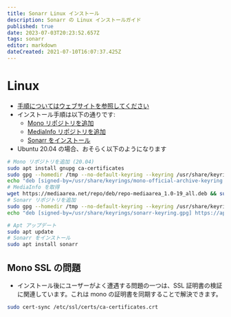 ```yaml
---
title: Sonarr Linux インストール
description: Sonarr の Linux インストールガイド
published: true
date: 2023-07-03T20:23:52.657Z
tags: sonarr
editor: markdown
dateCreated: 2021-07-10T16:07:37.425Z
---
```


# Linux

- [手順についてはウェブサイトを参照してください](https://sonarr.tv/#downloads-v3-linux)
- インストール手順は以下の通りです:
  - [Mono リポジトリを追加](https://www.mono-project.com/download/stable/#download-lin-ubuntu)
  - [MediaInfo リポジトリを追加](https://mediaarea.net/en/Repos)
  - [Sonarr をインストール](https://sonarr.tv/#downloads-v3-linux)
- Ubuntu 20.04 の場合、おそらく以下のようになります

```bash
# Mono リポジトリを追加 (20.04)
sudo apt install gnupg ca-certificates
sudo gpg --homedir /tmp --no-default-keyring --keyring /usr/share/keyrings/mono-official-archive-keyring.gpg --keyserver hkp://keyserver.ubuntu.com:80 --recv-keys 3FA7E0328081BFF6A14DA29AA6A19B38D3D831EF
echo "deb [signed-by=/usr/share/keyrings/mono-official-archive-keyring.gpg] https://download.mono-project.com/repo/ubuntu stable-focal main" | sudo tee /etc/apt/sources.list.d/mono-official-stable.list
# MediaInfo を取得
wget https://mediaarea.net/repo/deb/repo-mediaarea_1.0-19_all.deb && sudo dpkg -i repo-mediaarea_1.0-19_all.deb
# Sonarr リポジトリを追加
sudo gpg --homedir /tmp --no-default-keyring --keyring /usr/share/keyrings/sonarr-keyring.gpg --keyserver hkp://keyserver.ubuntu.com:80 --recv-keys 2009837CBFFD68F45BC180471F4F90DE2A9B4BF8
echo "deb [signed-by=/usr/share/keyrings/sonarr-keyring.gpg] https://apt.sonarr.tv/ubuntu focal main" | sudo tee /etc/apt/sources.list.d/sonarr.list

# Apt アップデート
sudo apt update
# Sonarr をインストール
sudo apt install sonarr
```

## Mono SSL の問題

- インストール後にユーザーがよく遭遇する問題の一つは、SSL 証明書の検証に関連しています。これは mono の証明書を同期することで解決できます。

```bash
sudo cert-sync /etc/ssl/certs/ca-certificates.crt
```